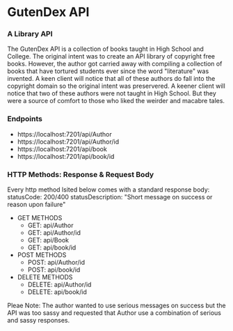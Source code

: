 # GutenDex API

### A Library API

The GutenDex API is a collection of books taught in High School and College. The original intent was to create an API library of copyright free books. However, the author got carried away with compiling a collection of books that have tortured students ever since the word "literature" was invented. 
A keen client will notice that all of these authors do fall into the copyright domain so the original intent was preservered. A keener client will notice that two of these authors were not taught in High School. But they were a source of comfort to those who liked the weirder and macabre tales. 

### Endpoints
- https://localhost:7201/api/Author
- https://localhost:7201/api/Author/id
- https://localhost:7201/api/book
- https://localhost:7201/api/book/id

### HTTP Methods: Response & Request  Body
Every http method lsited below comes with a standard response body:
statusCode: 200/400
statusDescription: "Short message on success or reason upon failure"

- GET METHODS
    - GET: api/Author
    - GET: api/Author/id
    - GET: api/Book
    - GET: api/book/id
- POST METHODS
    - POST: api/Author/id
    - POST: api/book/id
- DELETE METHODS
    - DELETE: api/Author/id
    - DELETE: api/book/id

Pleae Note: The author wanted to use serious messages on success but the API was too sassy and requested that Author use a combination of serious and sassy responses.
